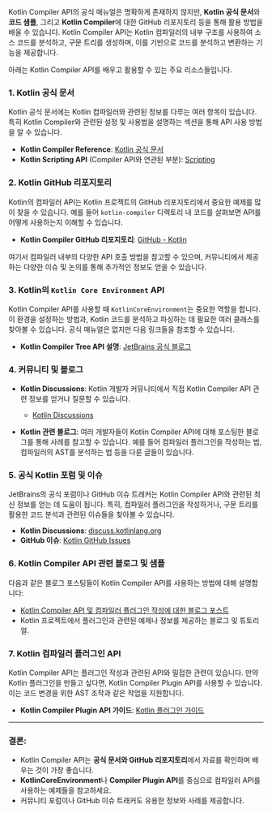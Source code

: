 Kotlin Compiler API의 공식 매뉴얼은 명확하게 존재하지 않지만, **Kotlin 공식 문서**와 **코드 샘플**, 그리고 **Kotlin Compiler**에 대한 GitHub 리포지토리 등을 통해 활용 방법을 배울 수 있습니다. Kotlin Compiler API는 Kotlin 컴파일러의 내부 구조를 사용하여 소스 코드를 분석하고, 구문 트리를 생성하며, 이를 기반으로 코드를 분석하고 변환하는 기능을 제공합니다.

아래는 Kotlin Compiler API를 배우고 활용할 수 있는 주요 리소스들입니다.

### 1. **Kotlin 공식 문서**
Kotlin 공식 문서에는 Kotlin 컴파일러와 관련된 정보를 다루는 여러 항목이 있습니다. 특히 Kotlin Compiler와 관련된 설정 및 사용법을 설명하는 섹션을 통해 API 사용 방법을 알 수 있습니다.

- **Kotlin Compiler Reference**: [Kotlin 공식 문서](https://kotlinlang.org/docs/reference/compiler-reference.html)
- **Kotlin Scripting API** (Compiler API와 연관된 부분): [Scripting](https://kotlinlang.org/docs/reference/scripting.html)

### 2. **Kotlin GitHub 리포지토리**
Kotlin의 컴파일러 API는 Kotlin 프로젝트의 GitHub 리포지토리에서 중요한 예제를 많이 찾을 수 있습니다. 예를 들어 `kotlin-compiler` 디렉토리 내 코드를 살펴보면 API를 어떻게 사용하는지 이해할 수 있습니다.

- **Kotlin Compiler GitHub 리포지토리**: [GitHub - Kotlin](https://github.com/JetBrains/kotlin)

여기서 컴파일러 내부의 다양한 API 호출 방법을 참고할 수 있으며, 커뮤니티에서 제공하는 다양한 이슈 및 논의를 통해 추가적인 정보도 얻을 수 있습니다.

### 3. **Kotlin의 `Kotlin Core Environment` API**
Kotlin Compiler API를 사용할 때 `KotlinCoreEnvironment`는 중요한 역할을 합니다. 이 환경을 설정하는 방법과, Kotlin 코드를 분석하고 파싱하는 데 필요한 여러 클래스를 찾아볼 수 있습니다. 공식 매뉴얼은 없지만 다음 링크들을 참조할 수 있습니다.

- **Kotlin Compiler Tree API 설명**: [JetBrains 공식 블로그](https://blog.jetbrains.com/)

### 4. **커뮤니티 및 블로그**
- **Kotlin Discussions**: Kotlin 개발자 커뮤니티에서 직접 Kotlin Compiler API 관련 정보를 얻거나 질문할 수 있습니다.
  - [Kotlin Discussions](https://discuss.kotlinlang.org/)
  
- **Kotlin 관련 블로그**: 여러 개발자들이 Kotlin Compiler API에 대해 포스팅한 블로그를 통해 사례를 참고할 수 있습니다. 예를 들어 컴파일러 플러그인을 작성하는 법, 컴파일러의 AST를 분석하는 법 등을 다룬 글들이 있습니다.

### 5. **공식 Kotlin 포럼 및 이슈**
JetBrains의 공식 포럼이나 GitHub 이슈 트래커는 Kotlin Compiler API와 관련된 최신 정보를 얻는 데 도움이 됩니다. 특히, 컴파일러 플러그인을 작성하거나, 구문 트리를 활용한 코드 분석과 관련된 이슈들을 찾아볼 수 있습니다.

- **Kotlin Discussions**: [discuss.kotlinlang.org](https://discuss.kotlinlang.org/)
- **GitHub 이슈**: [Kotlin GitHub Issues](https://github.com/JetBrains/kotlin/issues)

### 6. **Kotlin Compiler API 관련 블로그 및 샘플**
다음과 같은 블로그 포스팅들이 Kotlin Compiler API를 사용하는 방법에 대해 설명합니다:
- [Kotlin Compiler API 및 컴파일러 플러그인 작성에 대한 블로그 포스트](https://proandroiddev.com/creating-a-kotlin-compiler-plugin-6c29e1f8c35a)
- Kotlin 프로젝트에서 플러그인과 관련된 예제나 정보를 제공하는 블로그 및 튜토리얼.

### 7. **Kotlin 컴파일러 플러그인 API**
Kotlin Compiler API는 플러그인 작성과 관련된 API와 밀접한 관련이 있습니다. 만약 Kotlin 플러그인을 만들고 싶다면, Kotlin Compiler Plugin API를 사용할 수 있습니다. 이는 코드 변경을 위한 AST 조작과 같은 작업을 지원합니다.

- **Kotlin Compiler Plugin API 가이드**: [Kotlin 플러그인 가이드](https://github.com/JetBrains/kotlin/blob/master/compiler/plugin-api.md)

---

### 결론:
- Kotlin Compiler API는 **공식 문서와 GitHub 리포지토리**에서 자료를 확인하며 배우는 것이 가장 좋습니다.
- **KotlinCoreEnvironment**나 **Compiler Plugin API**를 중심으로 컴파일러 API를 사용하는 예제들을 참고하세요.
- 커뮤니티 포럼이나 GitHub 이슈 트래커도 유용한 정보와 사례를 제공합니다.